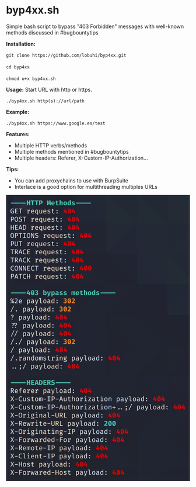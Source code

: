 # byp4xx.sh
Simple bash script to bypass "403 Forbidden" messages with well-known methods discussed in #bugbountytips

**Installation:**
```
git clone https://github.com/lobuhi/byp4xx.git

cd byp4xx

chmod u+x byp4xx.sh
```

**Usage:** Start URL with http or https.
```
./byp4xx.sh http(s)://url/path
```
**Example:**
```
./byp4xx.sh https://www.google.es/test
```
**Features:**

- Multiple HTTP verbs/methods
- Multiple methods mentioned in #bugbountytips
- Multiple headers: Referer, X-Custom-IP-Authorization...

**Tips:**

- You can add proxychains to use with BurpSuite
- Interlace is a good option for multithreading multiples URLs


![alt text](screenshot.png)

